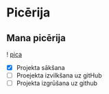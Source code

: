 # Picērija

## Mana picērija

! [pica](https://toppng.com/uploads/preview/transparent-png-pizza-pepperoni-pizza-1156311772084svgw9hld.png)
- [x] Projekta sākšana
- [ ] Proejekta izvilkšana uz gitHub
- [ ] Projekta izgrūšana uz github
